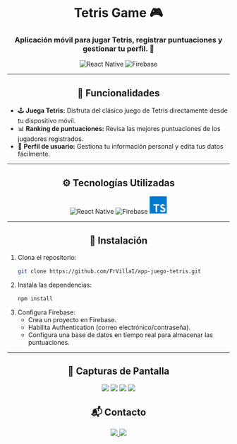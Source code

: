 <h1 align="center">Tetris Game 🎮</h1>
<h3 align="center">Aplicación móvil para jugar Tetris, registrar puntuaciones y gestionar tu perfil. 🚀</h3>

<p align="center">
  <img src="https://img.shields.io/badge/React%20Native-v0.72-blue?style=for-the-badge&logo=react&logoColor=white" alt="React Native" />
  <img src="https://img.shields.io/badge/Firebase-v9.0-yellow?style=for-the-badge&logo=firebase&logoColor=white" alt="Firebase" />
</p>

---

<h2 align="center">📱 Funcionalidades</h2>
<ul>
  <li>🕹️ <strong>Juega Tetris:</strong> Disfruta del clásico juego de Tetris directamente desde tu dispositivo móvil.</li>
  <li>📊 <strong>Ranking de puntuaciones:</strong> Revisa las mejores puntuaciones de los jugadores registrados.</li>
  <li>👤 <strong>Perfil de usuario:</strong> Gestiona tu información personal y edita tus datos fácilmente.</li>
</ul>

---

<h2 align="center">⚙️ Tecnologías Utilizadas</h2>
<p align="center">
  <img src="https://reactnative.dev/img/header_logo.svg" alt="React Native" width="40" height="40" />
  <img src="https://www.vectorlogo.zone/logos/firebase/firebase-icon.svg" alt="Firebase" width="40" height="40" />
  <img src="https://raw.githubusercontent.com/devicons/devicon/master/icons/typescript/typescript-original.svg" alt="TypeScript" width="40" height="40" />
</p>

---

<h2 align="center">🚀 Instalación</h2>

1. Clona el repositorio:
   ```bash
   git clone https://github.com/FrVillaI/app-juego-tetris.git

2. Instala las dependencias: 
    ```bash
    npm install

3. Configura Firebase:
    - Crea un proyecto en Firebase.
    - Habilita Authentication (correo electrónico/contraseña).
    - Configura una base de datos en tiempo real para almacenar las puntuaciones.

---

<h2 align="center">📸 Capturas de Pantalla</h2> 
    <p align="center"> 
        <img src="assets/juego/login.png" /> 
        <img src="assets/juego/perfil.png" /> 
        <img src="assets/juego/juego.png" /> 
        <img src="assets/juego/score.png" /> 
    </p>
<h2 align="center">📬 Contacto</h2> 
<p align="center"> 
    <a href="https://www.linkedin.com/in/isaac-villacis-200609334/" target="_blank"> 
        <img src="https://img.shields.io/badge/LinkedIn-0077B5?style=for-the-badge&logo=linkedin&logoColor=white"/> 
    </a> 
    <a href="mailto:isaacrvillacis@gmail.com" target="_blank"> 
        <img src="https://img.shields.io/badge/Gmail-D14836?style=for-the-badge&logo=gmail&logoColor=white"/> 
    </a> 
</p> 
